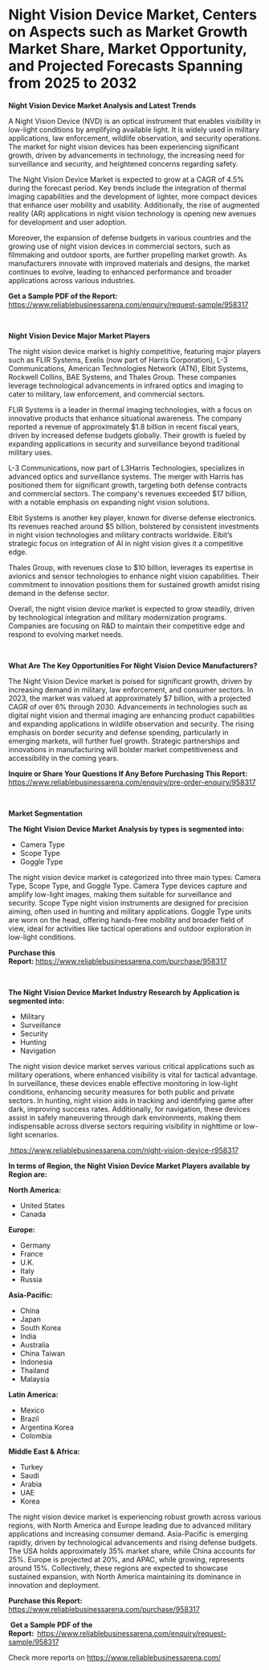 <p><h1>Night Vision Device Market, Centers on Aspects such as Market Growth Market Share, Market Opportunity, and Projected Forecasts Spanning from 2025 to 2032</h1></p><p><strong>Night Vision Device Market Analysis and Latest Trends</strong></p>
<p><p>A Night Vision Device (NVD) is an optical instrument that enables visibility in low-light conditions by amplifying available light. It is widely used in military applications, law enforcement, wildlife observation, and security operations. The market for night vision devices has been experiencing significant growth, driven by advancements in technology, the increasing need for surveillance and security, and heightened concerns regarding safety.</p><p>The Night Vision Device Market is expected to grow at a CAGR of 4.5% during the forecast period. Key trends include the integration of thermal imaging capabilities and the development of lighter, more compact devices that enhance user mobility and usability. Additionally, the rise of augmented reality (AR) applications in night vision technology is opening new avenues for development and user adoption. </p><p>Moreover, the expansion of defense budgets in various countries and the growing use of night vision devices in commercial sectors, such as filmmaking and outdoor sports, are further propelling market growth. As manufacturers innovate with improved materials and designs, the market continues to evolve, leading to enhanced performance and broader applications across various industries.</p></p>
<p><strong>Get a Sample PDF of the Report:&nbsp;</strong> <a href="https://www.reliablebusinessarena.com/enquiry/request-sample/958317?utm_campaign=3042&utm_medium=2&utm_source=Github&utm_content=ia&utm_term=21032025&utm_id=night-vision-device">https://www.reliablebusinessarena.com/enquiry/request-sample/958317</a></p>
<p>&nbsp;</p>
<p><strong>Night Vision Device Major Market Players</strong></p>
<p><p>The night vision device market is highly competitive, featuring major players such as FLIR Systems, Exelis (now part of Harris Corporation), L-3 Communications, American Technologies Network (ATN), Elbit Systems, Rockwell Collins, BAE Systems, and Thales Group. These companies leverage technological advancements in infrared optics and imaging to cater to military, law enforcement, and commercial sectors.</p><p>FLIR Systems is a leader in thermal imaging technologies, with a focus on innovative products that enhance situational awareness. The company reported a revenue of approximately $1.8 billion in recent fiscal years, driven by increased defense budgets globally. Their growth is fueled by expanding applications in security and surveillance beyond traditional military uses.</p><p>L-3 Communications, now part of L3Harris Technologies, specializes in advanced optics and surveillance systems. The merger with Harris has positioned them for significant growth, targeting both defense contracts and commercial sectors. The company's revenues exceeded $17 billion, with a notable emphasis on expanding night vision solutions.</p><p>Elbit Systems is another key player, known for diverse defense electronics. Its revenues reached around $5 billion, bolstered by consistent investments in night vision technologies and military contracts worldwide. Elbit’s strategic focus on integration of AI in night vision gives it a competitive edge.</p><p>Thales Group, with revenues close to $10 billion, leverages its expertise in avionics and sensor technologies to enhance night vision capabilities. Their commitment to innovation positions them for sustained growth amidst rising demand in the defense sector.</p><p>Overall, the night vision device market is expected to grow steadily, driven by technological integration and military modernization programs. Companies are focusing on R&D to maintain their competitive edge and respond to evolving market needs.</p></p>
<p>&nbsp;</p>
<p><strong>What Are The Key Opportunities For Night Vision Device Manufacturers?</strong></p>
<p><p>The Night Vision Device market is poised for significant growth, driven by increasing demand in military, law enforcement, and consumer sectors. In 2023, the market was valued at approximately $7 billion, with a projected CAGR of over 6% through 2030. Advancements in technologies such as digital night vision and thermal imaging are enhancing product capabilities and expanding applications in wildlife observation and security. The rising emphasis on border security and defense spending, particularly in emerging markets, will further fuel growth. Strategic partnerships and innovations in manufacturing will bolster market competitiveness and accessibility in the coming years.</p></p>
<p><strong>Inquire or Share Your Questions If Any Before Purchasing This Report:</strong> <a href="https://www.reliablebusinessarena.com/enquiry/pre-order-enquiry/958317?utm_campaign=3042&utm_medium=2&utm_source=Github&utm_content=ia&utm_term=21032025&utm_id=night-vision-device">https://www.reliablebusinessarena.com/enquiry/pre-order-enquiry/958317</a></p>
<p>&nbsp;</p>
<p><strong>Market Segmentation</strong></p>
<p><strong>The Night Vision Device Market Analysis by types is segmented into:</strong></p>
<p><ul><li>Camera Type</li><li>Scope Type</li><li>Goggle Type</li></ul></p>
<p><p>The night vision device market is categorized into three main types: Camera Type, Scope Type, and Goggle Type. Camera Type devices capture and amplify low-light images, making them suitable for surveillance and security. Scope Type night vision instruments are designed for precision aiming, often used in hunting and military applications. Goggle Type units are worn on the head, offering hands-free mobility and broader field of view, ideal for activities like tactical operations and outdoor exploration in low-light conditions.</p></p>
<p><strong>Purchase this Report:&nbsp;</strong><a href="https://www.reliablebusinessarena.com/purchase/958317?utm_campaign=3042&utm_medium=2&utm_source=Github&utm_content=ia&utm_term=21032025&utm_id=night-vision-device">https://www.reliablebusinessarena.com/purchase/958317</a></p>
<p>&nbsp;</p>
<p><strong>The Night Vision Device Market Industry Research by Application is segmented into:</strong></p>
<p><ul><li>Military</li><li>Surveillance</li><li>Security</li><li>Hunting</li><li>Navigation</li></ul></p>
<p><p>The night vision device market serves various critical applications such as military operations, where enhanced visibility is vital for tactical advantage. In surveillance, these devices enable effective monitoring in low-light conditions, enhancing security measures for both public and private sectors. In hunting, night vision aids in tracking and identifying game after dark, improving success rates. Additionally, for navigation, these devices assist in safely maneuvering through dark environments, making them indispensable across diverse sectors requiring visibility in nighttime or low-light scenarios.</p></p>
<p><a href="https://www.reliablebusinessarena.com/night-vision-device-r958317?utm_campaign=3042&utm_medium=2&utm_source=Github&utm_content=ia&utm_term=21032025&utm_id=night-vision-device">&nbsp;https://www.reliablebusinessarena.com/night-vision-device-r958317</a></p>
<p><strong>In terms of Region, the Night Vision Device Market Players available by Region are:</strong></p>
<p>
    <p> <strong> North America: </strong>
        <ul>
            <li>United States</li>
            <li>Canada</li>
        </ul>
        </p> 
    <p> <strong> Europe: </strong>
        <ul>
            <li>Germany</li>
            <li>France</li>
            <li>U.K.</li>
            <li>Italy</li>
            <li>Russia</li>
        </ul>
        </p> 
    <p> <strong> Asia-Pacific: </strong>
        <ul>
            <li>China</li>
            <li>Japan</li>
            <li>South Korea</li>
            <li>India</li>
            <li>Australia</li>
            <li>China Taiwan</li>
            <li>Indonesia</li>
            <li>Thailand</li>
            <li>Malaysia</li>
        </ul>
        </p> 
    <p> <strong> Latin America: </strong>
        <ul>
            <li>Mexico</li>
            <li>Brazil</li>
            <li>Argentina Korea</li>
            <li>Colombia</li>
        </ul>
        </p> 
    <p> <strong> Middle East & Africa: </strong>
        <ul>
            <li>Turkey</li>
            <li>Saudi</li>
            <li>Arabia</li>
            <li>UAE</li>
            <li>Korea</li>
        </ul>
    </p>
    </p>
<p><p>The night vision device market is experiencing robust growth across various regions, with North America and Europe leading due to advanced military applications and increasing consumer demand. Asia-Pacific is emerging rapidly, driven by technological advancements and rising defense budgets. The USA holds approximately 35% market share, while China accounts for 25%. Europe is projected at 20%, and APAC, while growing, represents around 15%. Collectively, these regions are expected to showcase sustained expansion, with North America maintaining its dominance in innovation and deployment.</p></p>
<p><strong>Purchase this Report: </strong><a href="https://www.reliablebusinessarena.com/purchase/958317?utm_campaign=3042&utm_medium=2&utm_source=Github&utm_content=ia&utm_term=21032025&utm_id=night-vision-device">https://www.reliablebusinessarena.com/purchase/958317</a></p>
<p>&nbsp;<strong>Get a Sample PDF of the Report:&nbsp;&nbsp;</strong><a href="https://www.reliablebusinessarena.com/enquiry/request-sample/958317?utm_campaign=3042&utm_medium=2&utm_source=Github&utm_content=ia&utm_term=21032025&utm_id=night-vision-device">https://www.reliablebusinessarena.com/enquiry/request-sample/958317</a></p>
<p><strong></strong></p>
<p>Check more reports on <a href="https://www.reliablebusinessarena.com/?utm_campaign=3042&utm_medium=2&utm_source=Github&utm_content=ia&utm_term=21032025&utm_id=night-vision-device">https://www.reliablebusinessarena.com/</a></p>
